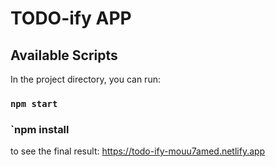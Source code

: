 # TODO-ify APP

## Available Scripts

In the project directory, you can run:

### `npm start`

### `npm install

to see the final result:
https://todo-ify-mouu7amed.netlify.app
